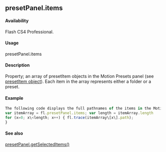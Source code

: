 ## presetPanel.items

#### Availability

Flash CS4 Professional.

#### Usage

presetPanel.items

#### Description

Property; an array of presetItem objects in the Motion Presets panel (see [presetItem object](#!AdobeDocs/developers-animatesdk-docs/master/presetItem_object/presetItem_summary.md)). Each item in the array represents either a folder or a preset.

#### Example

```javascript
The following code displays the full pathnames of the items in the Motion Presets panel:
var itemArray = fl.presetPanel.items; var length = itemArray.length
for (x=0; x\<length; x++) { fl.trace(itemArray\[x\].path);
}

```
#### See also

[presetPanel.getSelectedItems()](#!AdobeDocs/developers-animatesdk-docs/master/presetPanel_object/presetPane7.md)

